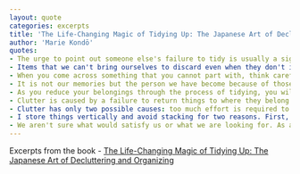 ```yaml
---
layout: quote
categories: excerpts
title: 'The Life-Changing Magic of Tidying Up: The Japanese Art of Decluttering and Organizing'
author: 'Marie Kondō'
quotes:
- The urge to point out someone else's failure to tidy is usually a sign that you are neglecting to take care of your own space.
- Items that we can't bring ourselves to discard even when they don't inspire joy are a real problem. Human judgment can be divided into two broad types: intuitive and rational. When it comes to selecting what to discard, it is actually our rational judgment that causes trouble. Although intuitively we know that an object has no attraction for us, our reason raises all kinds of arguments for not discarding it, such as "I might need it later" or "It's a waste to get rid of it." These thoughts spin round and round in our mind, making it impossible to let go.
- When you come across something that you cannot part with, think carefully about its true purpose in your life. You'll be surprised at how many of the things you possess have already fulfilled their role. By acknowledging their contribution and letting them go with gratitude, you will be able to truly put the things you own, and your life, in order. In the end, all that will remain are the things that you really treasure. To truly cherish the things that are important to you, you must first discard those that have outlived their purpose.
- It is not our memories but the person we have become because of those past experiences that we should treasure. This is the lesson these keepsakes teach us when we sort them. The space in which we live should be for the person we are becoming now, not for the person we were in the past.
- As you reduce your belongings through the process of tidying, you will come to a point where you suddenly know how much is just right for you.
- Clutter is caused by a failure to return things to where they belong. Therefore, storage should reduce the effort needed to put things away, not the effort needed to get them out.
- Clutter has only two possible causes: too much effort is required to put things away or it is unclear where things belong.
- I store things vertically and avoid stacking for two reasons. First, if you stack things, you end up with what seems like inexhaustible storage space. Things can be stacked forever and endlessly on top, which makes it harder to notice the increasing volume. In contrast, when things are stored vertically, any increase takes up space and you will eventually run out of storage area. The other reason is this: stacking is very hard on the things at the bottom. When things are piled on top of one another, the things underneath get squished. Stacking weakens and exhausts the things that bear the weight of the pile
- We aren't sure what would satisfy us or what we are looking for. As a result, we increase the number of unnecessary possessions, burying ourselves both physically and mentally in superfluous things.
---
```

Excerpts from the book - [The Life-Changing Magic of Tidying Up: The Japanese Art of Decluttering and Organizing](https://www.amazon.com/dp/B00KK0PICK)